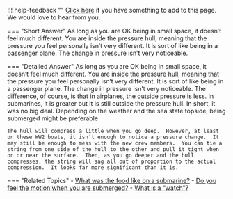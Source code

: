 !!! help-feedback ""
    [Click here](https://other.example.com/feedback) if you have something to add to this page. We would love to hear from you.

=== "Short Answer"
    As long as you are OK being in small space, it doesn’t feel much different. You are inside the pressure hull, meaning that the pressure you feel personally isn’t very different. It is sort of like being in a passenger plane. The change in pressure isn’t very noticeable.

=== "Detailed Answer"
    As long as you are OK being in small space, it doesn’t feel much different.  You are inside the pressure hull, meaning that the pressure you feel personally isn’t very different.  It is sort of like being in a passenger plane.  The change in pressure isn’t very noticeable.  The difference, of course, is that in airplanes, the outside pressure is less.  In submarines, it is greater but it is still outside the pressure hull.  In short, it was no big deal.  Depending on the weather and the sea state topside, being submerged might be preferable
    
    The hull will compress a little when you go deep.  However, at least on these WW2 boats, it isn’t enough to notice a pressure change.  It may still be enough to mess with the new crew members.  You can tie a string from one side of the hull to the other and pull it tight when on or near the surface.  Then, as you go deeper and the hull compresses, the string will sag all out of proportion to the actual compression.  It looks far more significant than it is.

=== "Related Topics"
    - [What was the food like on a submarine?](./what-was-the-food-like-on-a-submarine.md)
    - [Do you feel the motion when you are submerged?](./do-you-feel-the-motion-when-you-are-submerged.md)
    - [What is a “watch”?](./what-is-a-watch.md)
